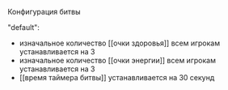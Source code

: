 Конфигурация битвы 

"default":
- изначальное количество [[очки здоровья]] всем игрокам устанавливается на 3
- изначальное количество [[очки энергии]] всем игрокам устанавливается на 3
- [[время таймера битвы]] устанавливается на 30 секунд
